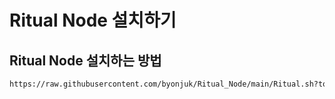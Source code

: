 # Ritual Node 설치하기

## Ritual Node 설치하는 방법
```bash
https://raw.githubusercontent.com/byonjuk/Ritual_Node/main/Ritual.sh?token=GHSAT0AAAAAACXCH26HRSUTCT3ITASRBMLIZXJ2MFQ
```
